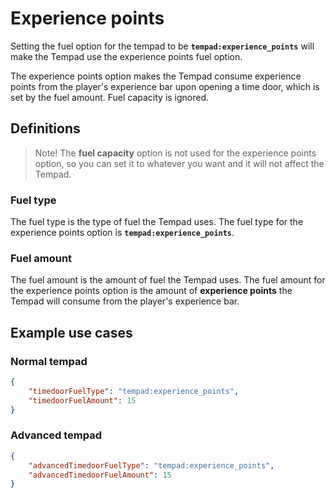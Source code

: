 # Experience points

Setting the fuel option for the tempad to be **`tempad:experience_points`** will make the Tempad use the experience points
fuel option.

The experience points option makes the Tempad consume experience points from the player's experience bar upon opening a time door,
which is set by the fuel amount. Fuel capacity is ignored.

## Definitions

> Note! The **fuel capacity** option is not used for the experience points option, so you can set it to whatever you want and it will not affect
> the Tempad.

### Fuel type

The fuel type is the type of fuel the Tempad uses. The fuel type for the experience points option is **`tempad:experience_points`**.

### Fuel amount

The fuel amount is the amount of fuel the Tempad uses. The fuel amount for the experience points option is the amount of
**experience points** the Tempad will consume from the player's experience bar.

## Example use cases

### Normal tempad
```json
{
    "timedoorFuelType": "tempad:experience_points",
    "timedoorFuelAmount": 15
}
```

### Advanced tempad
```json
{
    "advancedTimedoorFuelType": "tempad:experience_points",
    "advancedTimedoorFuelAmount": 15
}
```
